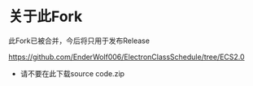 # 关于此Fork

此Fork已被合并，今后将只用于发布Release

https://github.com/EnderWolf006/ElectronClassSchedule/tree/ECS2.0

* 请不要在此下载source code.zip
